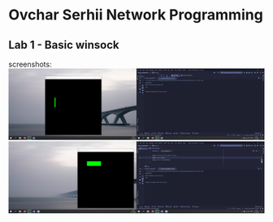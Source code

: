 # Ovchar Serhii Network Programming

## Lab 1 - Basic winsock
screenshots:
![Screenshot 1](img/screenstot-1.png)
![Screenshot 2](img/screenstot-2.png)